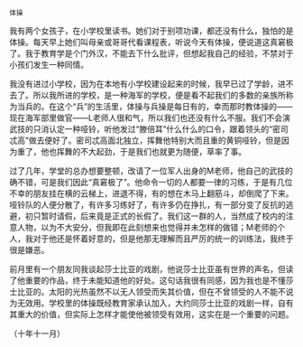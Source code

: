     体操 

   我有两个女孩子，在小学校里读书。她们对于别项功课，都还没有什么，独怕的是体操。每天早上她们叫母亲或哥哥代看课程表，听说今天有体操，便说道这真窘极了。我于教育学是个门外汉，不能去下什么批评，但想起我自己的经验，不禁对于小孩们发生一种同情。

   我没有进过小学校，因为在本地有小学校建设起来的时候，我早已过了学龄，进不去了。所以我所进的学校，是一种海军的学校，便是看不起我们的多数的亲族所称为当兵的。在这个“兵”的生活里，体操与兵操是每日有的，幸而那时教体操的——现在海军部里做官——L老师人很和气，所以我们也还没有什么不服。我们不会演武技的只消认定一种哑铃，听他发过“滕倍耳”什么什么的口令，跟着领头的“密司忒高”做去便好了。密司忒高面北独立，挥舞他特别大而且重的黄铜哑铃，但是因为重了，他也挥舞的不大起劲，于是我们也就更为随便，草率了事。

   过了几年，学堂的总办想要整顿，改请了一位军人出身的M老师，他自己的武技的确不错，可是我们因此“真窘极了”。他命令一切的人都要一律的习练，于是有几位不幸的朋友挂在横的云梯上，进退不得，有的想在木马上翻筋斗，却倒爬了下来。哑铃队的人便分散了，有许多习练好了，有许多仍在挣扎，有一部分变了反抗的逃避，初只暂时请假，后来竟是正式的长假了。我们这一群的人，当然成了校内的注意人物，以为不大安分，但我即在此刻想来也觉得并未怎样的做错；M老师的个人，我对于他还是怀着好意的，但是他那无理解而且严厉的统一的训练法，我终于很是嫌恶。

   前月里有一个朋友同我谈起莎士比亚的戏剧，他说莎士比亚虽有世界的声名，但读了他重要的作品，终于未能知道他的好处。这句话我很有同感，因为我也是不懂莎士比亚的。太阳的光热虽然不以无人领受而失其价值，但在不曾领受的人不能不说为无效用。学校里的体操既经教育家承认加入，大约同莎士比亚的戏剧一样，自有其重大的价值，但实际上怎样才能使他被领受有效用，这实在是一个重要的问题。

   （十年十一月）

